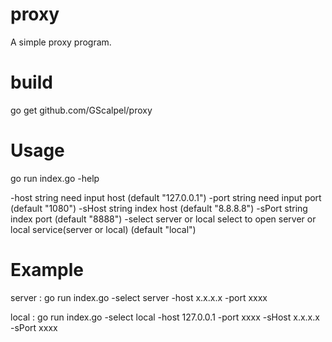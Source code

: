 # proxy

A simple proxy program.

# build

go get github.com/GScalpel/proxy

# Usage

go run index.go -help

  -host string
    	need input host (default "127.0.0.1")
  -port string
    	need input port (default "1080")
  -sHost string
    	index host (default "8.8.8.8")
  -sPort string
    	index port (default "8888")
  -select server or local
    	select  to open server or local service(server or local) (default "local")

# Example

server : 
  go run index.go -select server -host x.x.x.x -port xxxx
 
local :
  go run index.go -select local -host 127.0.0.1 -port xxxx -sHost x.x.x.x -sPort xxxx
